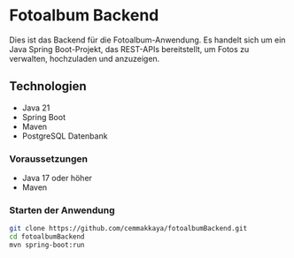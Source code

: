 # Fotoalbum Backend

Dies ist das Backend für die Fotoalbum-Anwendung. Es handelt sich um ein Java Spring Boot-Projekt, das REST-APIs bereitstellt, um Fotos zu verwalten, hochzuladen und anzuzeigen.

## Technologien

- Java 21
- Spring Boot
- Maven
- PostgreSQL Datenbank

### Voraussetzungen

- Java 17 oder höher
- Maven

### Starten der Anwendung

```bash
git clone https://github.com/cemmakkaya/fotoalbumBackend.git
cd fotoalbumBackend
mvn spring-boot:run


